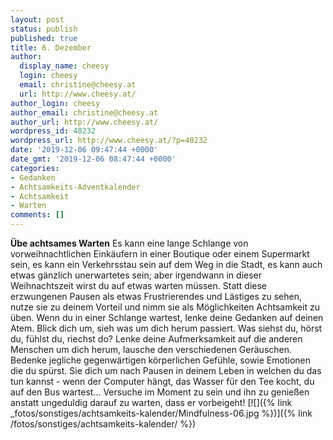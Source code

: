 ```yaml
---
layout: post
status: publish
published: true
title: 6. Dezember
author:
  display_name: cheesy
  login: cheesy
  email: christine@cheesy.at
  url: http://www.cheesy.at/
author_login: cheesy
author_email: christine@cheesy.at
author_url: http://www.cheesy.at/
wordpress_id: 40232
wordpress_url: http://www.cheesy.at/?p=40232
date: '2019-12-06 09:47:44 +0000'
date_gmt: '2019-12-06 08:47:44 +0000'
categories:
- Gedanken
- Achtsamkeits-Adventkalender
- Achtsamkeit
- Warten
comments: []
---
```

 **Übe achtsames Warten**
Es kann eine lange Schlange von vorweihnachtlichen Einkäufern in einer Boutique oder einem Supermarkt sein, es kann ein Verkehrsstau sein auf dem Weg in die Stadt, es kann auch etwas gänzlich unerwartetes sein; aber irgendwann in dieser Weihnachtszeit wirst du auf etwas warten müssen. Statt diese erzwungenen Pausen als etwas Frustrierendes und Lästiges zu sehen, nutze sie zu deinem Vorteil und nimm sie als Möglichkeiten Achtsamkeit zu üben.
Wenn du in einer Schlange wartest, lenke deine Gedanken auf deinen Atem. Blick dich um, sieh was um dich herum passiert. Was siehst du, hörst du, fühlst du, riechst do? Lenke deine Aufmerksamkeit auf die anderen Menschen um dich herum, lausche den verschiedenen Geräuschen. Bedenke jegliche gegenwärtigen körperlichen Gefühle, sowie Emotionen die du spürst.
Sie dich um nach Pausen in deinem Leben in welchen du das tun kannst - wenn der Computer hängt, das Wasser für den Tee kocht, du auf den Bus wartest...
Versuche im Moment zu sein und ihn zu genießen anstatt ungeduldig darauf zu warten, dass er vorbeigeht!
[![]({% link _fotos/sonstiges/achtsamkeits-kalender/Mindfulness-06.jpg %})]({% link /fotos/sonstiges/achtsamkeits-kalender/ %})
